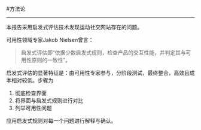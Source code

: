 #方法论

---
本报告采用启发式评估技术发现运动社交网站存在的问题。

可用性领域专家Jakob Nielsen曾言：
>启发式评估即“依据少数启发式规则，检查产品的交互性能，并判定其与可用性原则的一致性”。

启发式评估的显著特征是：由可用性专家参与，分阶段测试，最终整合，高效且成本相对较低。步骤为

1. 彻底检查界面
2. 将界面与启发式规则进行对比
3. 列举可用性问题

应用启发式规则对每一个问题进行解释与确认。

